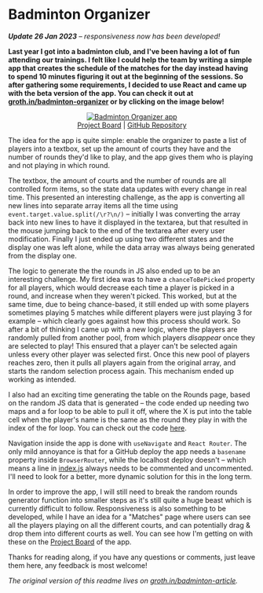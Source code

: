 # Badminton Organizer

<p><i><b>Update 26 Jan 2023</b> – responsiveness now has been developed!</i></p>

<strong>Last year I got into a badminton club, and I've been having a lot of fun attending our trainings. I felt like I could help the team by writing a simple app that creates the schedule of the matches for the day instead having to spend 10 minutes figuring it out at the beginning of the sessions. So after gathering some requirements, I decided to use React and came up with the beta version of the app. You can check it out at <a href="http://groth.in/badminton-organizer" target="_blank">groth.in/badminton-organizer</a> or by clicking on the image below!</strong>

<p align="center">
  <a href="http://groth.in/badminton-organizer" target="_blank"><img src="http://georgeroth.eu/images/logo-article-inner.png" title="Badminton Organizer app"></a>
  <br>
  <a href="https://github.com/users/georgeroth/projects/1/views/1" target="_blank">Project Board</a> | <a href="https://github.com/georgeroth/react-badminton-organizer" target="_blank">GitHub Repository</a>
</p>

<p>
  The idea for the app is quite simple: enable the organizer to paste a list of players into a textbox, set up the amount of courts they have and the number of rounds they'd like to play, and the app gives them who is playing and not playing in which round. 
</p>

<p>The textbox, the amount of courts and the number of rounds are all controlled form items, so the state data updates with every change in real time. This presented an interesting challenge, as the app is converting all new lines into separate array items all the time using <code>event.target.value.split(/\r?\n/)</code> – initially I was converting the array back into new lines to have it displayed in the textarea, but that resulted in the mouse jumping back to the end of the textarea after every user modification. Finally I just ended up using two different states and the display one was left alone, while the data array was always being generated from the display one.</p>

<p>
The logic to generate the the rounds in JS also ended up to be an interesting challenge. My first idea was to have a <code>chanceToBePicked</code> property for all players, which would decrease each time a player is picked in a round, and increase when they weren't picked. This worked, but at the same time, due to being chance-based, it still ended up with some players sometimes playing 5 matches while different players were just playing 3 for example – which clearly goes against how this process should work. So after a bit of thinking I came up with a new logic, where the players are randomly pulled from another pool, from which players <i>disappear</i> once they are selected to play! This ensured that a player can't be selected again unless every other player was selected first. Once this new pool of players reaches zero, then it pulls all players again from the original array, and starts the random selection process again. This mechanism ended up working as intended.
</p>

<p>I also had an exciting time generating the table on the Rounds page, based on the random JS data that is generated – the code ended up needing two maps and a for loop to be able to pull it off, where the X is put into the table cell when the player's name is the same as the round they play in with the index of the for loop. You can check out the code <a href="https://github.com/georgeroth/react-badminton-organizer/blob/main/src/Rounds.js" target="_blank">here</a>.</p>

<p>
  Navigation inside the app is done with <code>useNavigate</code> and <code>React Router</code>. The only mild annoyance is that for a GitHub deploy the app needs a <code>basename</code> property inside <code>BrowserRouter</code>, while the localhost deploy doesn't – which means a line in <a href="https://github.com/georgeroth/react-badminton-organizer/blob/main/src/index.js" target="_blank">index.js</a> always needs to be commented and uncommented. I'll need to look for a better, more dynamic solution for this in the long term.
</p>

<p>In order to improve the app, I will still need to break the random rounds generator function into smaller steps as it's still quite a huge beast which is currently difficult to follow. Responsiveness is also something to be developed, while I have an idea for a "Matches" page where users can see all the players playing on all the different courts, and can potentially drag & drop them into different courts as well. You can see how I'm getting on with these on the <a href="https://github.com/users/georgeroth/projects/1/views/1" target="_blank">Project Board</a> of the app.</p>

<p>
  Thanks for reading along, if you have any questions or comments, just leave them here, any feedback is most welcome!
</p>

<p><i>The original version of this readme lives on <a href="https://groth.in/badminton-article" target="_blank">groth.in/badminton-article</a>.</i></p>
